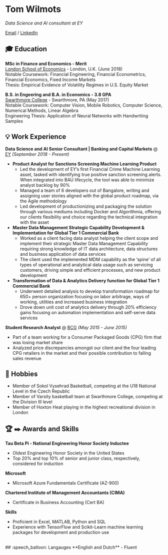 # Tom Wilmots

_Data Science and AI consultant at EY_

[Email](mailto:twilmots@gmail.com) / [LinkedIn](https://www.linkedin.com/in/tom-wilmots-030781a6/)

## :mortar_board: Education
**MSc in Finance and Economics - Merit** <br>
[London School of Economics](https://www.lse.ac.uk/) - London, U.K. (June 2018) <br>
Notable Coursework: Financial Engineering, Financial Econometrics, Financial Economics, Fixed Income Markets <br>
Thesis: Empirical Evidence of Volatility Regimes in U.S. Equity Market
<br>

**B.S. in Engeering and B.A. in Economics - 3.8 GPA** <br>
[Swarthmore College](https://www.swarthmore.edu/) - Swarthmore, PA (May 2017) <br>
Notable Coursework: Computer Vision, Mobile Robotics, Computer Science, Numerical Methods, Linear Algebra <br>
Engineering Thesis: Application of Neural Networks with Handwriting Samples

## :bulb: Work Experience

**Data Science and AI Senior Consultant | Banking and Capital Markets** @ [EY](https://www.ey.com/en_gl) _(September 2018 - Present)_ <br>
  - **Product Analyst for Sanctions Screening Machine Learning Product**
    - Led the development of EY’s first Financial Crime Machine Learning asset, tasked with identifying true positive sanction screening alerts. When integrated into BAU                 lifecycle, the tool was able to minimize analyst backlog by 90%
    - Managed a team of 6 developers out of Bangalore, writing and assigning user stories aligned with the global product roadmap, via the Agile methodology
    - Led development of productionizing and packaging the solution through various mediums including Docker and Algorithmia, offering our clients flexibility and choice regarding the technical integration with the asset
  - **Master Data Management Strategic Capability Development & Implementation for Global Tier 1 Commercial Bank**
    - Worked as a client facing data analyst helping the client scope and implement their strategic Master Data Management Capability requiring strong knowledge of IT data               architecture, data structures and business application of data services
    - The client used the implemented MDM capability as the ‘spine’ of all types of operational and analytical data usage such as servicing customers, driving simple and efficient processes, and new product development
  - **Transformation of Data & Analytics Delivery function for Global Tier 1 Commercial Bank**
    - Underwent detailed analysis to develop transformation roadmap for 650+ person organization focusing on labor arbitrage, ways of working, utilities and increased business integration
    - Drove down unit cost of analytics delivery through 20% efficiency gains focusing on automation implementation and self-serve data services 
    
**Student Research Analyst** @ [BCG](https://www.bcg.com/en-gb/) _(May 2015 - June 2015)_ <br>
  - Part of a team working for a Consumer Packaged Goods (CPG) firm that was losing market share
  - Analyzed price discrepancies amongst our client and the four leading CPG retailers in the market and their possible contribution to falling sales revenue
  
## :basketball: Hobbies
  - Member of Sokol Vysehrad Basketball, competing at the U18 National Level in the Czech Republic
  - Member of Varsity basketball team at Swarthmore College, competing at the Division III level
  - Member of Hoxton Heat playing in the highest recreational division in London

## :trophy: :black_nib: Awards and Skills
**Tau Beta Pi - National Engineering Honor Society Inductee** 
  - Oldest Engineering Honor Society in the United States
  - Top 20% and top 10% of senior and junior class, respectively, considered for induction
  
**Microsoft**
  - Microsoft Azure Fundamentals Certificate (AZ-900)
  
**Chartered Institute of Management Accountants (CIMA)**
  - Certificate in Business Accounting (Cert BA)
  
**Skills**
  - Proficient in Excel, MATLAB, Python and SQL
  - Experience with TensorFlow and Scikit-Learn machine learning packages for development and production use
<br>
## :speech_balloon: Langauges
**English and Dutch** - Fluent






